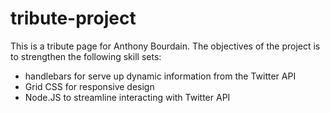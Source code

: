 # tribute-project
This is a tribute page for Anthony Bourdain.
The objectives of the project is to strengthen the following skill sets:
 - handlebars for serve up dynamic information from the Twitter API
 - Grid CSS for responsive design
 - Node.JS to streamline interacting with Twitter API
